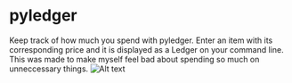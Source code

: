 # pyledger
Keep track of how much you spend with pyledger. Enter an item with its corresponding price and it is displayed as a Ledger
on your command line. 
This was made to make myself feel bad about spending so much on unneccessary things.
![Alt text](http://imgur.com/6qSRn36)
